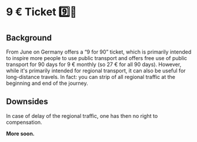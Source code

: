 # 9 € Ticket 9️⃣🎫

## Background

From June on Germany offers a “9 for 90” ticket, which is primarily intended to inspire more people to use public transport and offers free use of public transport for 90 days for 9 € monthly (so 27 € for all 90 days). However, while it's primarily intended for regional transport, it can also be useful for long-distance travels. In fact: you can strip of all regional traffic at the beginning and end of the journey.

## Downsides

In case of delay of the regional traffic, one has then no right to compensation.

**More soon.**

